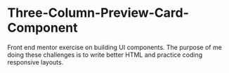 # Three-Column-Preview-Card-Component
Front end mentor exercise on building UI components.
The purpose of me doing these challenges is to write better HTML and practice coding responsive layouts.
